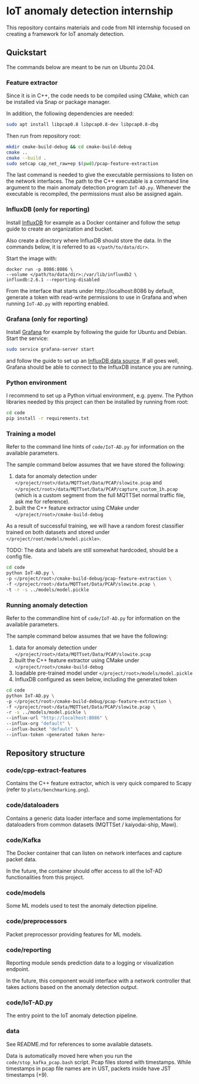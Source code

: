 # IoT anomaly detection internship

This repository contains materials and code from NII internship focused on creating a 
framework for IoT anomaly detection.

## Quickstart

The commands below are meant to be run on Ubuntu 20.04.

### Feature extractor

Since it is in C++, the code needs to be compiled using CMake, which can be installed
via Snap or package manager. 

In addition, the following dependencies are needed:
```bash
sudo apt install libpcap0.8 libpcap0.8-dev libpcap0.8-dbg
```

Then run from repository root:

```bash
mkdir cmake-build-debug && cd cmake-build-debug
cmake ..
cmake --build .
sudo setcap cap_net_raw+ep $(pwd)/pcap-feature-extraction
```

The last command is needed to give the executable permissions to listen on the network
interfaces. The path to the C++ executable is a command line argument to the main
anomaly detection program ``IoT-AD.py``. Whenever the executable is recompiled, the
permissions must also be assigned again.

### InfluxDB (only for reporting)

Install [InfluxDB](https://docs.influxdata.com/influxdb/v2.6/install/) for example as
a Docker container and follow the setup guide to create an organization and bucket.

Also create a directory where InfluxDB should store the data. In the commands below,
it is referred to as `</path/to/data/dir>`.

Start the image with:
```
docker run -p 8086:8086 \
--volume </path/to/data/dir>:/var/lib/influxdb2 \
influxdb:2.6.1 --reporting-disabled
```

From the interface that starts under http://localhost:8086 by default, generate a
token with read-write permissions to use in Grafana and when running `IoT-AD.py` with
reporting enabled.

### Grafana (only for reporting)

Install
[Grafana](https://grafana.com/docs/grafana/latest/setup-grafana/installation/debian/)
for example by following the guide for Ubuntu and Debian. Start the service:

```bash
sudo service grafana-server start
```

and follow the guide to set up an 
[InfluxDB data source](https://grafana.com/docs/grafana/latest/datasources/influxdb/).
If all goes well, Grafana should be able to connect to the InfluxDB instance you are
running.

### Python environment

I recommend to set up a Python virtual environment, e.g. pyenv. The Python
libraries needed by this project can then be installed by running from root:

```bash
cd code
pip install -r requirements.txt
```

### Training a model

Refer to the command line hints of ``code/IoT-AD.py`` for information on the available 
parameters.

The sample command below assumes that we have stored the following:
1. data for anomaly detection under 
    `</project/root>/data/MQTTset/Data/PCAP/slowite.pcap` and
    `</project/root>/data/MQTTset/Data/PCAP/capture_custom_1h.pcap` (which is a custom
    segment from the full MQTTSet normal traffic file, ask me for reference). 
2. built the C++ feature extractor using CMake under `</project/root>/cmake-build-debug`

As a result of successful training, we will have a random forest classifier trained
on both datasets and stored under `</project/root/models/model.pickle>`.

TODO: The data and labels are still somewhat hardcoded, should be a config file.

```bash
cd code
python IoT-AD.py \
-p </project/root>/cmake-build-debug/pcap-feature-extraction \
-f </project/root>/data/MQTTset/Data/PCAP/slowite.pcap \
-t -r -s ../models/model.pickle
```

### Running anomaly detection

Refer to the commandline hint of ``code/IoT-AD.py`` for information on the available 
parameters.

The sample command below assumes that we have the following:
1. data for anomaly detection under 
    `</project/root>/data/MQTTset/Data/PCAP/slowite.pcap`
2. built the C++ feature extractor using CMake under `</project/root>/cmake-build-debug`
3. loadable pre-trained model under `</project/root>/models/model.pickle`
4. InfluxDB configured as seen below, including the generated token

```bash
cd code
python IoT-AD.py \
-p </project/root>/cmake-build-debug/pcap-feature-extraction \
-f </project/root>/data/MQTTset/Data/PCAP/slowite.pcap \
-r -s ../models/model.pickle \
--influx-url "http://localhost:8086" \
--influx-org "default" \
--influx-bucket "default" \
--influx-token <generated token here>
```

## Repository structure

### code/cpp-extract-features

Contains the C++ feature extractor, which is very quick compared to Scapy (refer to 
``plots/benchmarking.png``).

### code/dataloaders

Contains a generic data loader interface and some implementations for dataloaders from
common datasets (MQTTSet / kaiyodai-ship, Mawi).

### code/Kafka

The Docker container that can listen on network interfaces and capture packet data.

In the future, the container should offer access to all the IoT-AD functionalities
from this project.

### code/models

Some ML models used to test the anomaly detection pipeline.

### code/preprocessors

Packet preprocessor providing features for ML models.

### code/reporting

Reporting module sends prediction data to a logging or visualization endpoint.

In the future, this component would interface with a network controller that takes
actions based on the anomaly detection output.

### code/IoT-AD.py

The entry point to the IoT anomaly detection pipeline.

### data

See README.md for references to some available datasets.

Data is automatically moved here when you run the
`code/stop_kafka_pcap.bash` script. Pcap files stored with timestamps.
While timestamps in pcap file names are in UST, packets inside have JST timestamps (+9).
